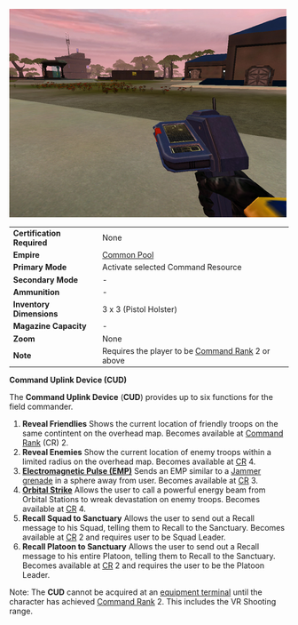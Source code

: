 ![](../images/PSScreenShot0255.jpg "PSScreenShot0255.jpg")

|                            |                                                                                     |
| -------------------------- | ----------------------------------------------------------------------------------- |
| **Certification Required** | None                                                                                |
| **Empire**                 | [Common Pool](../terminology/Common_Pool.md)                                        |
| **Primary Mode**           | Activate selected Command Resource                                                  |
| **Secondary Mode**         | \-                                                                                  |
| **Ammunition**             | \-                                                                                  |
| **Inventory Dimensions**   | 3 x 3 (Pistol Holster)                                                              |
| **Magazine Capacity**      | \-                                                                                  |
| **Zoom**                   | None                                                                                |
| **Note**                   | Requires the player to be [Command Rank](../terminology/Command_Rank.md) 2 or above |

**Command Uplink Device (CUD)**

The **Command Uplink Device** (**CUD**) provides up to six functions for the
field commander.

1. **Reveal Friendlies** Shows the current location of friendly troops on the
   same contintent on the overhead map. Becomes available at
   [Command Rank](../terminology/Command_Rank.md) (CR) 2.
2. **Reveal Enemies** Show the current location of enemy troops within a limited
   radius on the overhead map. Becomes available at
   [CR](../terminology/Command_Rank.md) 4.
3. **[Electromagnetic Pulse (EMP)](../commands/EMP.md)** Sends an EMP similar to
   a [Jammer grenade](Jammer_Grenade.md) in a sphere away from user. Becomes
   available at [CR](../terminology/Command_Rank.md) 3.
4. **[Orbital Strike](../commands/Orbital_Strike.md)** Allows the user to call a
   powerful energy beam from Orbital Stations to wreak devastation on enemy
   troops. Becomes available at [CR](../terminology/Command_Rank.md) 4.
5. **Recall Squad to Sanctuary** Allows the user to send out a Recall message to
   his Squad, telling them to Recall to the Sanctuary. Becomes available at
   [CR](../terminology/Command_Rank.md) 2 and requires user to be Squad Leader.
6. **Recall Platoon to Sanctuary** Allows the user to send out a Recall message
   to his entire Platoon, telling them to Recall to the Sanctuary. Becomes
   available at [CR](../terminology/Command_Rank.md) 2 and requires the user to
   be the Platoon Leader.

Note: The **CUD** cannot be acquired at an
[equipment terminal](../items/Equipment_Terminal.md) until the character has
achieved [Command Rank](../terminology/Command_Rank.md) 2. This includes the VR
Shooting range.
